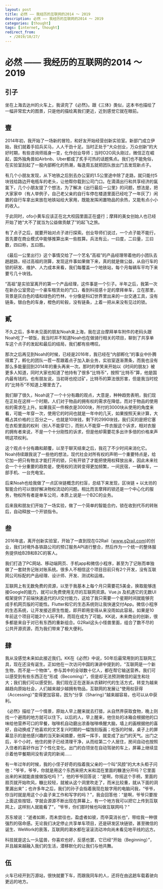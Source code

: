 ```yaml
---
layout: post
title: 必然 —— 我经历的互联网的2014 ～ 2019
description: 必然 —— 我经历的互联网的2014 ～ 2019
categories: [thought]
tags: [internet, thought]
redirect_from:
  - /2019/10/27/
---
```


# 必然 —— 我经历的互联网的2014 ～ 2019

## 引子
坐在上海去达州的火车上，我读完了《必然》。跟《三体》类似，这本书也描绘了一幅非常宏大的图景，只是他的描绘离我们更近，近到感觉它就在眼前。

## 壹

2014年初，我开始了一场新的冒险，和好友开始经营创新实验室。新部门成立伊始，我们就着手招兵买马，人人干劲十足。当时正处于“大众创业，万众创新”的大好时期，有些咨询师摇身一变，化作创业导师；当时O2O风头刚过，微信正在崛起，国外独角兽如Airbnb、Uber都成了炙手可热的话题焦点。我们也不能免俗，在实验室刮起了一股内部孵化的热潮，每逢周五就把团队放出门去发现新点子。

有几个小朋友发现，从下地铁之后到去办公室的1.5公里途中除了走路，就只能付5块钱给路边开电瓶车的老头，让他帮你载到公司门口。在滴滴出行和共享经济的氤氲下，几个小朋友提了个想法，为了解决《出行最后一公里》的问题，想法是，把大家家中（有人举例子，自己老父亲的自行车停在楼道里面已经吃了一年灰了）闲置的自行车拿出来放在地铁站给大家用，既能发挥闲置物品的余热，又能有点小小的收入。

于此同时，ofo小黄车应该正在北大校园里面正在盛行；摩拜的美女创始人也已经开始了她“大不了就当为公益做贡献了”的起飞之旅。

有了点子之后，就要开始对点子进行探索。创业导师们说过，一个点子能不能行，首先要在商业模式中能够推算出来一些胜算。兵法有云，一曰度，二曰量，三曰数，四曰称，五曰胜。

《最后一公里出行》这个事情交给了一个艺名“高祖”的产品经理带着他的小团队去趟趟路，经过高祖的测算，发现这件事如果做下来，真的就是做公益，从自行车的锁的研发、维护、人力成本来看，我们每覆盖一个地铁站，每个月每辆车平均下来要亏几十块钱。

“高祖”是实验室离开的第一个产品经理，这件事是一个引子。半年之后，我第一次在新办公室旁边一个豪车租赁处的门口，看到科技感十足的摩拜单车，立在那里，背景是灰白色的墙和绿色的竹林，十分像是科幻世界里出来的一台交通工具，没有链条，银白色的车身，橙色的轮毂，没有链条，上着一把从来没有见过的锁。

## 貳

不久之后，多年未见面的朋友Noah来上海，我在这台摩拜单车附件的老码头跟Noah吃了一顿饭，我当时并不知道Noah也在做骑行相关的项目，聊到了共享单车这个点子的发起和最后的结局，我们都有些喟叹。

那次之后再见到Noah的时候，已经是2016年，我已经在“内部孵化”的事业中扑腾得累了，孵化的团队一茬一茬跟着点子加入新业务，实验室逐渐萧条，而我也没有那么多能量回到2014年的重头再来一次。那时的李笑来开始以《时间的朋友》被更多人知道，同时大家也知道了他持有了很多“比特币”，按照“比特币”算，他是国内最有钱的。也有朋友说，当初哥也挖过矿，比特币的算法很厉害，但是我当时挖的“比特币”不知道上哪里去了。

我们聊了很久，Noah说了一个十分有趣的观点，大意是，种种趋势表明，我们现在正处在这样一个时期，人们对于物品的拥有权的需求在降低，而对于物品的使用权的需求在上升。如果我买一件棉衣是3000块，所付的3000块从使用的角度来看，可能一年穿一次，使用它的时间也就是一年中的几天，如果按照天来计算，大概占其价格的三百分之一，也就是10块钱，剩下的2990块钱，我们买的是把它塞在衣柜里面的权利（别人不能穿它），而别人不能穿一件衣服这个诉求，相对衣服的拥有者来说，不是一个十分刚性的诉求，但是他却需要花多出许多倍的价格来声明这项权利。

这个观点十分有趣和颠覆，以至于聊天结束之后，我花了不少时间来消化它。Noah持续跟我说了一些他的想法，现代社会对所有权的声明一个重要特点是，给它加一把只有物主才能打开的锁，只有开锁了才能把使用权释放出来，因此未来社会一个十分重要的趋势是，使用权的流转变得更加频繁，一间民宿，一辆单车，一部手机、一台充电宝。

后来Noah也给我做了一点区块链概念的扫盲，总结下来发现，区块链 + 以太坊的智能合约可以很好解决物权流动的问题。相比而言摩拜的锁还是一个中心化的服务，物权所有者是单车公司，本质上说是一个B2C的业务。

后来我和朋友们开始了一场实验，做了一个简单的智能合约，锁在收到代币的转账后，自动释放一个开锁指令。

## 叁

2016年底，离开创新实验室，开始了一直到现在G2Rail（www.g2rail.com)的创业，我们对境外各铁路公司的预订服务API进行整合，然后作为一个统一的整体服务提供给B2B和B2C的客人。

我们打造了PC网站、移动端网页、手机app和微信小程序，甚至为了记账而单独做了一套财务记账对账系统。很多人不相信这个项目目前只有2个开发，没有互联网公司标配的产品经理、设计师、开发、测试和运维。

互联网上有无数免费的资源，以至于我基本上每个月只需要花5美金，换取能够连接Google的能力，就可以免费使用无尽的互联网资源。Vue.js 及机遇它的无数UI框架提供了前端快速迭代的UI交付能力，这给了我只需要一个星期时间就能够完成手机网页版的可能性。Flutter和它的生态系统则让我快速交付App。微信小程序的生态系统，让开发接近原生性能，即开即用变得从来没雨如此容易。如果是10年前这个项目可能2个人玩不转，而现在成为了可能。KK说，未来商业的创新，很多都是来自于对已有东西的重新组合。G2Rail这头小怪兽里面，组合了数不尽的公共开源资源，而为我们带来了极大便利。

## 肆 

我从没感觉未来如此接近我们。KK在《必然》中说，50年后最常用到的互联网工具，现在还没有诞生。正如他在一次访问中国的演讲中提到的，“互联网是一个新生物，而不是一个物体”。参与其中的全球数十亿人，都在帮它输送营养。我们可以感受到有些东西正在“形成（Becoming）”，但是却无法预测微信的诞生和壮大；我们我们可以感受到，我们现在正在逐渐从农耕时代的生活方式，转变为越来越趋向原始社会，人们越来越少越拥有物品，互联网的发展让“使用权获得（Accessing）”变得更加容易，因为“分享（Sharing）”越来越容易，也可以从中获利。  

《必然》描绘了一个情景，原始人早上醒来就去打猎，从自然界获取食物，晚上则找一个避雨的地方就可以住下。以后的人，早上醒来，他住处的冰箱会根据他的口味给他营养可口的早餐，咖啡机自动磨出浓香咖啡唤醒大脑，墙上的画根据他的喜好，自动换成了他喜欢的文艺复兴时期的一幅蚀刻版画；吃饭的时候，桌子上的屏幕显示的是他感兴趣的当天新闻摘要，他挥一挥手，就变成了出门的天气。出门之后，半个小时，他住的房子已经清理干净，从而给第二个人居住，房间自动也按照入住者的喜好作出了个性化变化。出门的白领坐在自动驾驶的车上，屏幕上继续显示着他早餐期间没有读完的新闻……

有一年过年的时候，我的小侄子好奇的指着我父亲的一个叫“风腔”的大木头柜子问他：“爷爷，爷爷，你就是用这个东西来把大米和混在里面的糠渣分开吗？它里面出来的米就能直接做饭吃吗？”，他的爷爷回答说：“是啊，你摇这个手柄，里面的扇页就开始吹风，糠比较轻，就被从这个洞里吹走了，而米比较重，就从下面的洞里漏出来”；也许多年之后，我们的孙子会指着我现在敲字用的电脑问我，“爷爷，你当时就是用这个小盒子来工作和写字的吗？”，我会回答他：“是啊，爷爷只要按上面这些按钮，字就会源源不断出现在屏幕上，有一个地方我可以把它上传到互联网上，这样别人就能看了”，“爷爷，你们那时候也叫做互联网吗？”

苏东坡说：“逝者如斯，而未尝往也，盈虚者如彼，而卒莫消长也”，带给我一种很强烈的宿命感。无论我们决定停止共享单车项目，还是研发区块链锁，甚至微信的诞生、WeWork的衰落，互联网的潮水都在滚滚流动冲向尚未看见地平线的远方。

科技就是这么一头猛兽，你喜欢也好，反感也罢，它已经“开始（Beginning）”，并且越来越融入我们的生活，潜移默化的让我们与他共舞。

## 伍

火车已经开到万源站，很快就要下车，而跟我同车的人，还将在由这趟车载着驶向更远的地方。